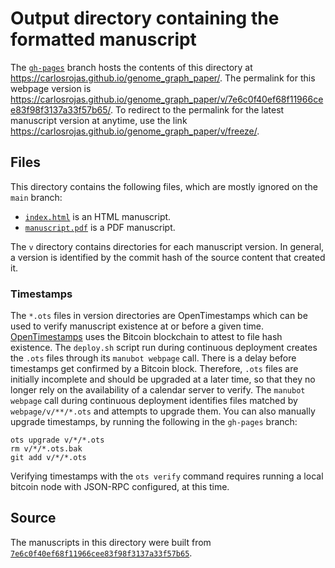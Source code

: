 # Output directory containing the formatted manuscript

The [`gh-pages`](https://github.com/carlosrojas/genome_graph_paper/tree/gh-pages) branch hosts the contents of this directory at <https://carlosrojas.github.io/genome_graph_paper/>.
The permalink for this webpage version is <https://carlosrojas.github.io/genome_graph_paper/v/7e6c0f40ef68f11966cee83f98f3137a33f57b65/>.
To redirect to the permalink for the latest manuscript version at anytime, use the link <https://carlosrojas.github.io/genome_graph_paper/v/freeze/>.

## Files

This directory contains the following files, which are mostly ignored on the `main` branch:

+ [`index.html`](index.html) is an HTML manuscript.
+ [`manuscript.pdf`](manuscript.pdf) is a PDF manuscript.

The `v` directory contains directories for each manuscript version.
In general, a version is identified by the commit hash of the source content that created it.

### Timestamps

The `*.ots` files in version directories are OpenTimestamps which can be used to verify manuscript existence at or before a given time.
[OpenTimestamps](https://opentimestamps.org/) uses the Bitcoin blockchain to attest to file hash existence.
The `deploy.sh` script run during continuous deployment creates the `.ots` files through its `manubot webpage` call.
There is a delay before timestamps get confirmed by a Bitcoin block.
Therefore, `.ots` files are initially incomplete and should be upgraded at a later time, so that they no longer rely on the availability of a calendar server to verify.
The `manubot webpage` call during continuous deployment identifies files matched by `webpage/v/**/*.ots` and attempts to upgrade them.
You can also manually upgrade timestamps, by running the following in the `gh-pages` branch:

```shell
ots upgrade v/*/*.ots
rm v/*/*.ots.bak
git add v/*/*.ots
```

Verifying timestamps with the `ots verify` command requires running a local bitcoin node with JSON-RPC configured, at this time.

## Source

The manuscripts in this directory were built from
[`7e6c0f40ef68f11966cee83f98f3137a33f57b65`](https://github.com/carlosrojas/genome_graph_paper/commit/7e6c0f40ef68f11966cee83f98f3137a33f57b65).
